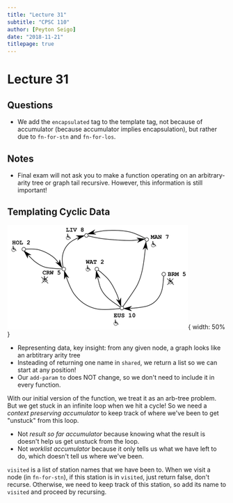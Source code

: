 ```yaml
---
title: "Lecture 31"
subtitle: "CPSC 110"
author: [Peyton Seigo]
date: "2018-11-21"
titlepage: true
---
```


# Lecture 31

## Questions

- We add the `encapsulated` tag to the template tag, not because of accumulator (because accumulator implies encapsulation), but rather due to `fn-for-stn` and `fn-for-los`.

## Notes

- Final exam will not ask you to make a function operating on an arbitrary-arity tree or graph tail recursive. However, this information is still important!

## Templating Cyclic Data

![Graph for the example from lecture 31.](resources/img/lec31-graph.png){ width: 50% }

- Representing data, key insight: from any given node, a graph looks like an arbtitrary arity tree
- Insteading of returning one name in `shared`, we return a list so we can start at any position!
- Our `add-param` `to` does NOT change, so we don't need to include it in every function.

With our initial version of the function, we treat it as an arb-tree problem. But we get stuck in an infinite loop when we hit a cycle! So we need a *context preserving accumulator* to keep track of where we've been to get "unstuck" from this loop.

- Not *result so far accumulator* because knowing what the result is doesn't help us get unstuck from the loop.
- Not *worklist accumulator* because it only tells us what we have left to do, which doesn't tell us where we've been.

`visited` is a list of station names that we have been to. When we visit a node (in `fn-for-stn`), if this station is in `visited`, just return false, don't recurse. Otherwise, we need to keep track of this station, so add its name to `visited` and proceed by recursing.
